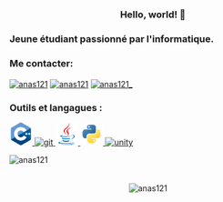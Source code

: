 <h3 align="center">Hello, world! 👋</h3>

<h3 align="left">Jeune étudiant passionné par l'informatique.</h3>
<h3 align="left">Me contacter:</h3>
<p align="left">
<a href="https://www.hackerrank.com/anas121" target="blank"><img align="center" src="https://raw.githubusercontent.com/rahuldkjain/github-profile-readme-generator/master/src/images/icons/Social/hackerrank.svg" alt="anas121" height="30" width="40" /></a>
<a href="https://www.leetcode.com/anas121" target="blank"><img align="center" src="https://raw.githubusercontent.com/rahuldkjain/github-profile-readme-generator/master/src/images/icons/Social/leet-code.svg" alt="anas121" height="30" width="40" /></a>
<a href="https://discord.gg/anas121_" target="blank"><img align="center" src="https://raw.githubusercontent.com/rahuldkjain/github-profile-readme-generator/master/src/images/icons/Social/discord.svg" alt="anas121_" height="30" width="40" /></a>
</p>

<h3 align="left">Outils et langagues :</h3>
<p align="left"> <a href="https://www.w3schools.com/cpp/" target="_blank" rel="noreferrer"> <img src="https://raw.githubusercontent.com/devicons/devicon/master/icons/cplusplus/cplusplus-original.svg" alt="cplusplus" width="40" height="40"/> </a> <a href="https://git-scm.com/" target="_blank" rel="noreferrer"> <img src="https://www.vectorlogo.zone/logos/git-scm/git-scm-icon.svg" alt="git" width="40" height="40"/> </a> <a href="https://www.java.com" target="_blank" rel="noreferrer"> <img src="https://raw.githubusercontent.com/devicons/devicon/master/icons/java/java-original.svg" alt="java" width="40" height="40"/> </a> <a href="https://www.python.org" target="_blank" rel="noreferrer"> <img src="https://raw.githubusercontent.com/devicons/devicon/master/icons/python/python-original.svg" alt="python" width="40" height="40"/> </a> <a href="https://unity.com/" target="_blank" rel="noreferrer"> <img src="https://www.vectorlogo.zone/logos/unity3d/unity3d-icon.svg" alt="unity" width="40" height="40"/> </a> </p>


<p><a href="https://ko-fi.com/anas121"> <img align="left" src="https://cdn.ko-fi.com/cdn/kofi3.png?v=3" height="50" width="210" alt="anas121" /></a></p><br><br>

<p><img align="center" src="https://github-readme-streak-stats.herokuapp.com/?user=anas121&" alt="anas121" /></p>
